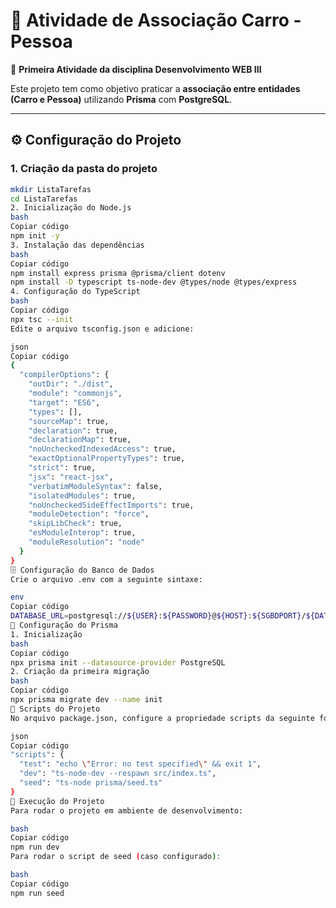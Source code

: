 # 🚗 Atividade de Associação Carro - Pessoa  

📌 **Primeira Atividade da disciplina Desenvolvimento WEB III**  

Este projeto tem como objetivo praticar a **associação entre entidades (Carro e Pessoa)** utilizando **Prisma** com **PostgreSQL**.  

---

## ⚙️ Configuração do Projeto  

### 1. Criação da pasta do projeto  
```bash
mkdir ListaTarefas
cd ListaTarefas
2. Inicialização do Node.js
bash
Copiar código
npm init -y
3. Instalação das dependências
bash
Copiar código
npm install express prisma @prisma/client dotenv
npm install -D typescript ts-node-dev @types/node @types/express
4. Configuração do TypeScript
bash
Copiar código
npx tsc --init
Edite o arquivo tsconfig.json e adicione:

json
Copiar código
{
  "compilerOptions": {
    "outDir": "./dist",
    "module": "commonjs",
    "target": "ES6",
    "types": [],
    "sourceMap": true,
    "declaration": true,
    "declarationMap": true,
    "noUncheckedIndexedAccess": true,
    "exactOptionalPropertyTypes": true,
    "strict": true,
    "jsx": "react-jsx",
    "verbatimModuleSyntax": false,
    "isolatedModules": true,
    "noUncheckedSideEffectImports": true,
    "moduleDetection": "force",
    "skipLibCheck": true,
    "esModuleInterop": true,
    "moduleResolution": "node"
  }
}
🗄️ Configuração do Banco de Dados
Crie o arquivo .env com a seguinte sintaxe:

env
Copiar código
DATABASE_URL=postgresql://${USER}:${PASSWORD}@${HOST}:${SGBDPORT}/${DATABASE}
🔧 Configuração do Prisma
1. Inicialização
bash
Copiar código
npx prisma init --datasource-provider PostgreSQL
2. Criação da primeira migração
bash
Copiar código
npx prisma migrate dev --name init
📜 Scripts do Projeto
No arquivo package.json, configure a propriedade scripts da seguinte forma:

json
Copiar código
"scripts": {
  "test": "echo \"Error: no test specified\" && exit 1",
  "dev": "ts-node-dev --respawn src/index.ts",
  "seed": "ts-node prisma/seed.ts"
}
🚀 Execução do Projeto
Para rodar o projeto em ambiente de desenvolvimento:

bash
Copiar código
npm run dev
Para rodar o script de seed (caso configurado):

bash
Copiar código
npm run seed
